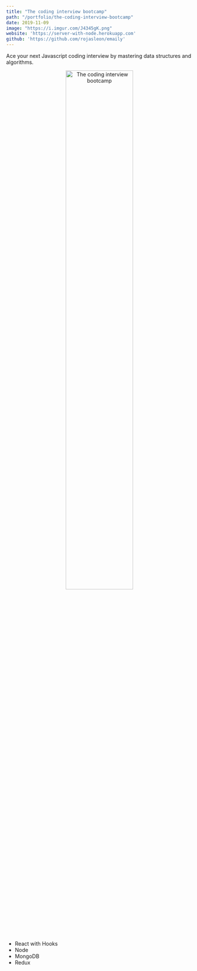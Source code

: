 ```yaml
---
title: "The coding interview bootcamp"
path: "/portfolio/the-coding-interview-bootcamp"
date: 2019-11-09
image: "https://i.imgur.com/J4345gK.png"
website: 'https://server-with-node.herokuapp.com'
github: 'https://github.com/rojasleon/emaily'
---
```


Ace your next Javascript coding interview by mastering data structures and algorithms.

<div align="center">
  <img src="https://i.imgur.com/J4345gK.png" width="60%" alt="The coding interview bootcamp" />
</div>


- React with Hooks
- Node
- MongoDB
- Redux
